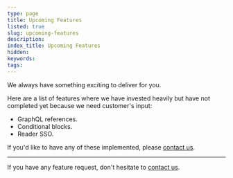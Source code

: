 ```yaml
---
type: page
title: Upcoming Features
listed: true
slug: upcoming-features
description: 
index_title: Upcoming Features
hidden: 
keywords: 
tags: 
---
```



We always have something exciting to deliver for you.

Here are a list of features where we have invested heavily but have not completed yet because we need customer's input:

- GraphQL references.
- Conditional blocks.
- Reader SSO.

If you'd like to have any of these implemented, please [contact us](/support-center/contact-us).

---

If you have any feature request, don't hesitate to [contact us](/support-center/contact-us).

